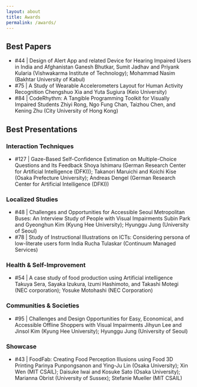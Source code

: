 ```yaml
---
layout: about
title: Awards
permalink: /awards/
---
```


<div class="abstract">
    <h2>Best Papers</h2>
    <ul class="sidebar-items program">
        <li class="accepted-submission">
            <div class="accepted-details">
                <span class="accepted-detail accepted-title">
                #44 | Design of Alert App and related Device for Hearing Impaired Users in India and Afghanistan
                </span>
                <span class="accepted-detail accepted-authors">
                Ganesh Bhutkar, Sumit Jadhav and Priyank Kularia (Vishwakarma Institute of Technology); Mohammad Nasim (Bakhtar University of Kabul)
                </span>
            </div>
        </li>
        <li class="accepted-submission">
            <div class="accepted-details">
                <span class="accepted-detail accepted-title">
                #75 | A Study of Wearable Accelerometers Layout for Human Activity Recognition
                </span>
                <span class="accepted-detail accepted-authors">
                Chengshuo Xia and Yuta Sugiura (Keio University)
                </span>
            </div>
        </li>
        <li class="accepted-submission">
            <div class="accepted-details">
                <span class="accepted-detail accepted-title">
                #84 | CodeRhythm: A Tangible Programming Toolkit for Visually Impaired Students
                </span>
                <span class="accepted-detail accepted-authors">
                Zhiyi Rong, Ngo Fung Chan, Taizhou Chen, and Kening Zhu (City University of Hong Kong)
                </span>
            </div>
        </li>
    </ul>
    <h2>Best Presentations</h2>
    <h3>Interaction Techniques</h3>
    <ul class="sidebar-items program">
        <li class="accepted-submission">
            <div class="accepted-details">
                <span class="accepted-detail accepted-title">
                #127 | Gaze-Based Self-Confidence Estimation on Multiple-Choice Questions and Its Feedback
                </span>
                <span class="accepted-detail accepted-authors">
                Shoya Ishimaru (German Research Center for Artificial Intelligence (DFKI)); Takanori Maruichi and Koichi Kise (Osaka Prefecture University); Andreas Dengel (German Research Center for Artificial Intelligence (DFKI))
                </span>
            </div>
        </li>
    </ul>
    <h3>Localized Studies</h3>
    <ul class="sidebar-items program">
        <li class="accepted-submission">
            <div class="accepted-details">
                <span class="accepted-detail accepted-title">
                #48 | Challenges and Opportunities for Accessible Seoul Metropolitan Buses: An Interview Study of People with Visual Impairments
                </span>
                <span class="accepted-detail accepted-authors">
                Subin Park and Gyeonghun Kim (Kyung Hee University); Hyunggu Jung (University of Seoul)
                </span>
            </div>
        </li>
        <li class="accepted-submission">
            <div class="accepted-details">
                <span class="accepted-detail accepted-title">
                #78 | Study of Instructional Illustrations on ICTs: Considering persona of low-literate users form India
                </span>
                <span class="accepted-detail accepted-authors">
                Rucha Tulaskar (Continuum Managed Services)
                </span>
            </div>
        </li>
    </ul>
    <h3>Health & Self-Improvement</h3>
    <ul class="sidebar-items program">
        <li class="accepted-submission">
            <div class="accepted-details">
                <span class="accepted-detail accepted-title">
                #54 | A case study of food production using Artificial intelligence
                </span>
                <span class="accepted-detail accepted-authors">
                Takuya Sera, Sayaka Izukura, Izumi Hashimoto, and Takashi Motegi (NEC corporation); Yosuke Motohashi (NEC Corporation)
                </span>
            </div>
        </li>
    </ul>
    <h3>Communities & Societies</h3>
    <ul class="sidebar-items program">
        <li class="accepted-submission">
            <div class="accepted-details">
                <span class="accepted-detail accepted-title">
                #95 | Challenges and Design Opportunities for Easy, Economical, and Accessible Offline Shoppers with Visual Impairments
                </span>
                <span class="accepted-detail accepted-authors">
                Jihyun Lee and Jinsol Kim (Kyung Hee University); Hyunggu Jung (University of Seoul)
                </span>
            </div>
        </li>
    </ul>
    <h3>Showcase</h3>
    <ul class="sidebar-items program">
        <li class="accepted-submission">
            <div class="accepted-details">
                <span class="accepted-detail accepted-title">
                #43 | FoodFab: Creating Food Perception Illusions using Food 3D Printing
                </span>
                <span class="accepted-detail accepted-authors">
                Parinya Punpongsanon and Ying-Ju Lin (Osaka University); Xin Wen (MIT CSAIL); Daisuke Iwai and Kosuke Sato (Osaka University); Marianna Obrist (University of Sussex); Stefanie Mueller (MIT CSAIL)
                </span>
            </div>
        </li>
    </ul>
</div>